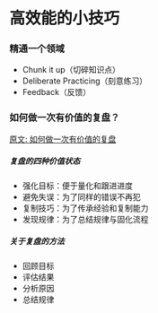 # 高效能的小技巧

### 精通一个领域

- Chunk it up（切碎知识点）
- Deliberate Practicing（刻意练习）
- Feedback（反馈）

### 如何做一次有价值的复盘？

[原文: 如何做一次有价值的复盘](https://36kr.com/p/5309086)

##### 复盘的四种价值状态

- 强化目标：便于量化和跟进进度
- 避免失误：为了同样的错误不再犯
- 复制技巧：为了传承经验和复制能力
- 发现规律：为了总结规律与固化流程

##### 关于复盘的方法

- 回顾目标
- 评估结果
- 分析原因
- 总结规律
